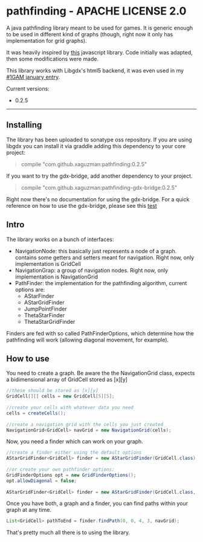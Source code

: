 pathfinding - APACHE LICENSE 2.0
==========

<p>
A java pathfinding library meant to be used for games.
It is generic enough to be used in different kind of graphs (though, right now it only has implementation for grid graphs).

It was heavily inspired by [this](https://github.com/qiao/PathFinding.js/ "Pathfinding.js") javascript library. Code initially was adapted, then
some modifications were made.

This library works with Libgdx's html5 backend, it was even used in my [#1GAM january entry](https://github.com/xaguzman/shiftingislands/ "Shifting Islands Source").

Current versions: 
* 0.2.5

__________

## Installing
The library has been uploaded to sonatype oss repository.
If you are using libgdx you can install it via graddle adding this dependency to your core project:

>	compile "com.github.xaguzman:pathfinding:0.2.5"

If you want to try the gdx-bridge, add another dependency to your project.

>	compile "com.github.xaguzman:pathfinding-gdx-bridge:0.2.5"

Right now there's no documentation for using the gdx-bridge. For a quick reference on how to use the gdx-bridge, please see this [test](https://github.com/xaguzman/pathfinding/blob/master/tests/src/main/org/xguzm/pathfinding/tests/MapLoadingTest.java "MapLoadingTest")

## Intro
The library works on a bunch of interfaces:
* NavigationNode: this basically just represents a node of a graph. contains some getters and setters meant for navigation. Right now, only implementation is GridCell
* NavigationGrap: a group of navigation nodes. Right now, only implementation is NavigationGrid
* PathFinder: the implementation for the pathfinding algorithm, current options are:
	* AStarFinder
	* AStarGridFinder
	* JumpPointFinder
	* ThetaStarFinder
	* ThetaStarGridFinder

Finders are fed with so called PathFinderOptions, which determine how the pathfinding will work (allowing diagonal movement, for example).

## How to use
You need to create a graph.
Be aware the the NavigationGrid class, expects a bidimensional array of GridCell stored as [x][y]

```java	
//these should be stored as [x][y]
GridCell[][] cells = new GridCell[5][5];
	
//create your cells with whatever data you need
cells = createCells();
	
//create a navigation grid with the cells you just created
NavigationGrid<GridCell> navGrid = new NavigationGrid(cells);
```

Now, you need a finder which can work on your graph.

```java
//create a finder either using the default options
AStarGridFinder<GridCell> finder = new AStarGridFinder(GridCell.class);
	
//or create your own pathfinder options:
GridFinderOptions opt = new GridFinderOptions();
opt.allowDiagonal = false;
	
AStarGridFinder<GridCell> finder = new AStarGridFinder(GridCell.class, opt);
```
Once you have both, a graph and a finder, you can find paths within your graph at any time.

```java
List<GridCell> pathToEnd = finder.findPath(0, 0, 4, 3, navGrid);
```
	
That's pretty much all there is to using the library.



